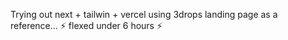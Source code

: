 Trying out next + tailwin + vercel using 3drops landing page as a reference... :zap: flexed under 6 hours :zap:
